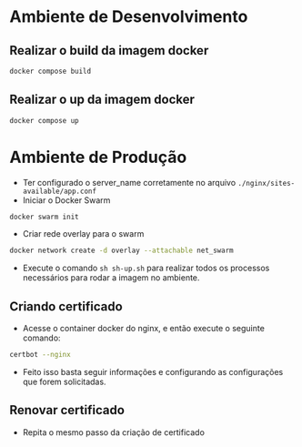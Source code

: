 # Ambiente de Desenvolvimento 

## Realizar o build da imagem docker
```sh
docker compose build
```

## Realizar o up da imagem docker
```sh
docker compose up
```

# Ambiente de Produção
- Ter configurado o server_name corretamente no arquivo `./nginx/sites-available/app.conf`
- Iniciar o Docker Swarm
```sh
docker swarm init
```
- Criar rede overlay para o swarm
```sh
docker network create -d overlay --attachable net_swarm
```

- Execute o comando `sh sh-up.sh` para realizar todos os processos necessários para rodar a imagem no ambiente.
## Criando certificado
- Acesse o container docker do nginx, e então execute o seguinte comando:
```sh
certbot --nginx
```
- Feito isso basta seguir informações e configurando as configurações que forem solicitadas.

## Renovar certificado
- Repita o mesmo passo da criação de certificado

